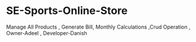 # SE-Sports-Online-Store
Manage All Products , Generate Bill, Monthly Calculations ,Crud Operation , Owner-Adeel , Developer-Danish
